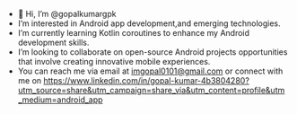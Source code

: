 - 👋 Hi, I’m @gopalkumargpk
-  I’m interested in Android app development,and emerging technologies.
-  I’m currently learning Kotlin coroutines to enhance my Android development skills.
- I’m looking to collaborate on open-source Android projects opportunities that involve creating innovative mobile experiences.
- You can reach me via email at imgopal0101@gmail.com or connect with me on https://www.linkedin.com/in/gopal-kumar-4b3804280?utm_source=share&utm_campaign=share_via&utm_content=profile&utm_medium=android_app

